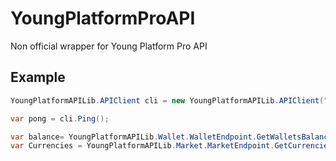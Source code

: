 # YoungPlatformProAPI

Non official wrapper for Young Platform Pro API

## Example

```C#
YoungPlatformAPILib.APIClient cli = new YoungPlatformAPILib.APIClient("YOUR-SECRET-KEY", "YOUR-PUBLIC-KEY", "https://api.youngplatform.com/api/v3/");

var pong = cli.Ping();

var balance= YoungPlatformAPILib.Wallet.WalletEndpoint.GetWalletsBalances(cli);
var Currencies = YoungPlatformAPILib.Market.MarketEndpoint.GetCurrencies(cli);
```
